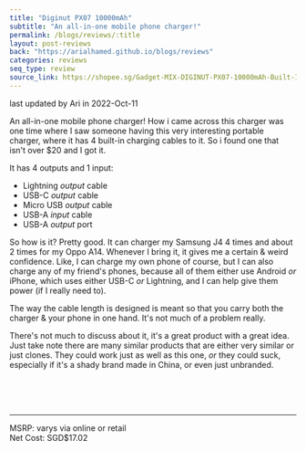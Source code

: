 ```yaml
---
title: "Diginut PX07 10000mAh"
subtitle: "An all-in-one mobile phone charger!"
permalink: /blogs/reviews/:title
layout: post-reviews
back: "https://arialhamed.github.io/blogs/reviews"
categories: reviews
seq_type: review
source_link: https://shopee.sg/Gadget-MIX-DIGINUT-PX07-10000mAh-Built-In-Cables-Power-bank-iPhone-Type-C-Samsung-Fast-Charging-i.229274891.8017848917
---
```


<span class="timestamp">last updated by Ari in 2022-Oct-11</span>

An all-in-one mobile phone charger! How i came across this charger was one time where I saw someone having this very interesting portable charger, where it has 4 built-in charging cables to it. So i found one that isn't over $20 and I got it.

It has 4 outputs and 1 input:
- Lightning _output_ cable
- USB-C _output_ cable
- Micro USB _output_ cable
- USB-A _input_ cable
- USB-A _output_ port

So how is it? Pretty good. It can charger my Samsung J4 4 times and about 2 times for my Oppo A14. Whenever I bring it, it gives me a certain & weird confidence. Like, I can charge my own phone of course, but I can also charge any of my friend's phones, because all of them either use Android _or_ iPhone, which uses either USB-C _or_ Lightning, and I can help give them power (if I really need to). 

The way the cable length is designed is meant so that you carry both the charger & your phone in one hand. It's not much of a problem really.

There's not much to discuss about it, it's a great product with a great idea. Just take note there are many similar products that are either very similar or just clones. They could work just as well as this one, _or_ they could suck, especially if it's a shady brand made in China, or even just unbranded.

<!-- ### Gallery -->

<br><br><br><hr>
MSRP: varys via online or retail<br>
Net Cost: SGD$17.02